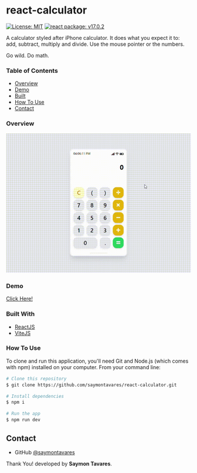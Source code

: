 # react-calculator
[![License: MIT](https://img.shields.io/badge/License-MIT-yellow.svg)](https://opensource.org/licenses/MIT)
[![react package: v17.0.2](https://img.shields.io/badge/react%20package%3A-%20v17.0.2-blue.svg?style=flat)](https://www.npmjs.com/package/react)

A calculator styled after iPhone calculator. It does what you expect it to: add, subtract, multiply and divide. Use the mouse pointer or the numbers.

Go wild. Do math.

### Table of Contents

- [Overview](#overview)
- [Demo](#demo)
- [Built](#built-with)
- [How To Use](#how-to-use)
- [Contact](#contact)

### Overview
![screenshot](public/Overview.gif)

### Demo
[Click Here!](https://react-calculator-iphone.netlify.app)

### Built With
- [ReactJS](https://reactjs.org/)
- [ViteJS](https://vitejs.dev/)

### How To Use
To clone and run this application, you'll need Git and Node.js (which comes with npm) installed on your computer. From your command line:
```bash
# Clone this repository
$ git clone https://github.com/saymontavares/react-calculator.git
```
```bash
# Install dependencies
$ npm i
```
```bash
# Run the app
$ npm run dev
```

## Contact

- GitHub [@saymontavares](https://github.com/saymontavares)

Thank You! developed by **Saymon Tavares**.
